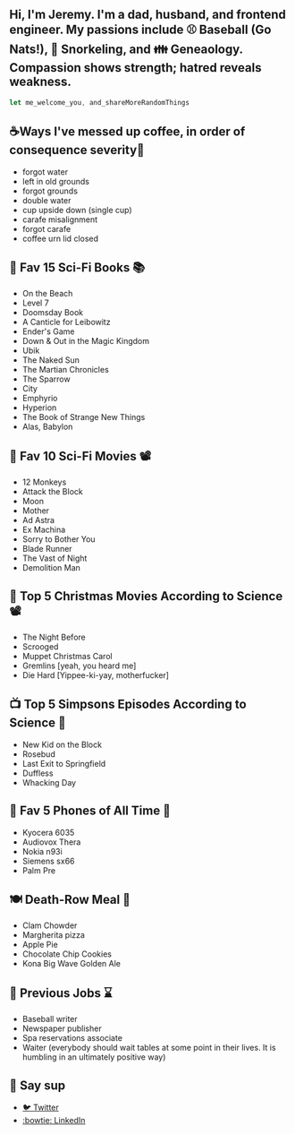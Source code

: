 ## Hi, I'm Jeremy. I'm a dad, husband, and frontend engineer. My passions include ⚾️ Baseball (Go Nats!), 🤿 Snorkeling, and 👪 Geneaology. Compassion shows strength; hatred reveals weakness.

```javascript
let me_welcome_you, and_shareMoreRandomThings
```

## ☕Ways I've messed up coffee, in order of consequence severity🤦 
- forgot water
- left in old grounds
- forgot grounds 
- double water
- cup upside down (single cup)
- carafe misalignment
- forgot carafe
- coffee urn lid closed

## 👾 Fav 15 Sci-Fi Books 📚
- On the Beach
- Level 7
- Doomsday Book
- A Canticle for Leibowitz 
- Ender's Game
- Down & Out in the Magic Kingdom
- Ubik
- The Naked Sun
- The Martian Chronicles
- The Sparrow 
- City
- Emphyrio
- Hyperion 
- The Book of Strange New Things
- Alas, Babylon

## 👾 Fav 10 Sci-Fi Movies 📽️
- 12 Monkeys
- Attack the Block
- Moon
- Mother
- Ad Astra
- Ex Machina
- Sorry to Bother You
- Blade Runner
- The Vast of Night
- Demolition Man 

## 🎄 Top 5 Christmas Movies According to Science 📽️
- The Night Before 
- Scrooged
- Muppet Christmas Carol
- Gremlins [yeah, you heard me]
- Die Hard [Yippee-ki-yay, motherfucker]

## 📺 Top 5 Simpsons Episodes According to Science 🤣
- New Kid on the Block
- Rosebud
- Last Exit to Springfield
- Duffless
- Whacking Day

## 📱 Fav 5 Phones of All Time 🏅
- Kyocera 6035
- Audiovox Thera
- Nokia n93i
- Siemens sx66
- Palm Pre

## 🍽️ Death-Row Meal 🍺 
- Clam Chowder
- Margherita pizza
- Apple Pie
- Chocolate Chip Cookies
- Kona Big Wave Golden Ale

## 💼 Previous Jobs ⌛
- Baseball writer
- Newspaper publisher
- Spa reservations associate
- Waiter (everybody should wait tables at some point in their lives. It is humbling in an ultimately positive way)


## 👋 Say sup
- <a href="https://twitter.com/neanderthalian" target="_blank">🐦 Twitter</a>
- <a href="https://www.linkedin.com/in/jeremybatesdc/" target="_blank">:bowtie: LinkedIn</a>

